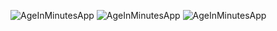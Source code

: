 ![AgeInMinutesApp](src/main/res/Images/1.PNG)
![AgeInMinutesApp](src/main/res/Images/2.PNG)
![AgeInMinutesApp](src/main/res/Images/3.PNG)
